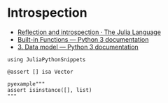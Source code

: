 # Introspection

* [Reflection and introspection · The Julia Language](https://docs.julialang.org/en/latest/devdocs/reflection/)
* [Built-in Functions — Python 3 documentation](https://docs.python.org/3/library/functions.html)
* [3. Data model — Python 3 documentation](https://docs.python.org/3/reference/datamodel.html)

```@setup introspection
using JuliaPythonSnippets
```

```@example introspection
@assert [] isa Vector
```

```@eval introspection
pyexample"""
assert isinstance([], list)
"""
```
